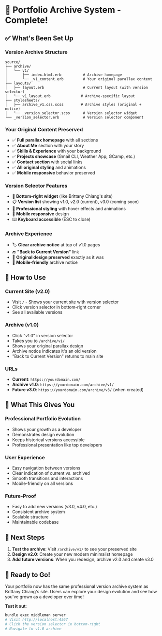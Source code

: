 # 📁 Portfolio Archive System - Complete!

## ✅ What's Been Set Up

### **Version Archive Structure**
```
source/
├── archive/
│   └── v1/
│       ├── index.html.erb          # Archive homepage
│       └── _v1_content.erb         # Your original parallax content
├── layouts/
│   ├── layout.erb                  # Current layout (with version selector)
│   └── v1_layout.erb              # Archive-specific layout
├── stylesheets/
│   ├── archive_v1.css.scss        # Archive styles (original + notice)
│   └── _version_selector.scss      # Version selector widget
└── _version_selector.erb           # Version selector component
```

### **Your Original Content Preserved**
- ✅ **Full parallax homepage** with all sections
- ✅ **About Me** section with your story
- ✅ **Skills & Experience** with your background
- ✅ **Projects showcase** (Gmail CLI, Weather App, GCamp, etc.)
- ✅ **Contact section** with social links
- ✅ **All original styling** and animations
- ✅ **Mobile responsive** behavior preserved

### **Version Selector Features**
- 🎯 **Bottom-right widget** (like Brittany Chiang's site)
- 📋 **Version list** showing v1.0, v2.0 (current), v3.0 (coming soon)
- 🎨 **Professional styling** with hover effects and animations
- 📱 **Mobile responsive** design
- ⌨️ **Keyboard accessible** (ESC to close)

### **Archive Experience**
- 🏷️ **Clear archive notice** at top of v1.0 pages
- 🔙 **"Back to Current Version"** link
- 🎨 **Original design preserved** exactly as it was
- 📱 **Mobile-friendly** archive notice

## 🚀 How to Use

### **Current Site (v2.0)**
- Visit `/` - Shows your current site with version selector
- Click version selector in bottom-right corner
- See all available versions

### **Archive (v1.0)**
- Click "v1.0" in version selector
- Takes you to `/archive/v1/`
- Shows your original parallax design
- Archive notice indicates it's an old version
- "Back to Current Version" returns to main site

### **URLs**
- **Current**: `https://yourdomain.com/`
- **Archive v1.0**: `https://yourdomain.com/archive/v1/`
- **Future v3.0**: `https://yourdomain.com/archive/v3/` (when created)

## 🎯 What This Gives You

### **Professional Portfolio Evolution**
- Shows your growth as a developer
- Demonstrates design evolution
- Keeps historical versions accessible
- Professional presentation like top developers

### **User Experience**
- Easy navigation between versions
- Clear indication of current vs. archived
- Smooth transitions and interactions
- Mobile-friendly on all versions

### **Future-Proof**
- Easy to add new versions (v3.0, v4.0, etc.)
- Consistent archive system
- Scalable structure
- Maintainable codebase

## 🔄 Next Steps

1. **Test the archive**: Visit `/archive/v1/` to see your preserved site
2. **Design v2.0**: Create your new modern minimalist homepage
3. **Add future versions**: When you redesign, archive v2.0 and create v3.0

## 🎉 Ready to Go!

Your portfolio now has the same professional version archive system as Brittany Chiang's site. Users can explore your design evolution and see how you've grown as a developer over time!

**Test it out**: 
```bash
bundle exec middleman server
# Visit http://localhost:4567
# Click the version selector in bottom-right
# Navigate to v1.0 archive
```
